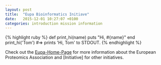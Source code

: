 ```yaml
---
layout: post
title:  "Eupa Bioinformatics Initiave"
date:   2015-12-01 10:27:07 +0100
categories: introduction mission information
---
```



{% highlight ruby %}
def print_hi(name)
  puts "Hi, #{name}"
end
print_hi('Tom')
#=> prints 'Hi, Tom' to STDOUT.
{% endhighlight %}

Check out the [Eupa-Home-Page] for more information about the European Proteomics Association and [Initiative] for other initiatives. 

[Eupa-Home-Page]: http://www.eupa.org
[Initiave]:   http://www.eupa.org/index.php/eupa-initiatives
